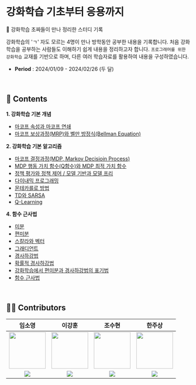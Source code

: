# 강화학습 기초부터 응용까지
🤖 강화학습 초짜들이 만나 정리한 스터디 기록

강화학습의 'ㄱ' 자도 모르는 4명이 만나 방학동안 공부한 내용을 기록합니다. 처음 강화학습을 공부하는 사람들도 이해하기 쉽게 내용을 정리하고자 합니다. `프로그래머를 위한 강화학습` 교재를 기반으로 하며, 다른 여러 학습자료를 활용하여 내용을 구성하였습니다. 

* **Period** : 2024/01/09 - 2024/02/26 (두 달)

<br>

## 📁 Contents
**1. 강화학습 기본 개념**
* [마코프 속성과 마코프 연쇄](https://github.com/LimSoYeong/Reinforcement-Learning-Study/blob/main/1.%20%EA%B0%95%ED%99%94%ED%95%99%EC%8A%B5%20%EA%B8%B0%EB%B3%B8%20%EA%B0%9C%EB%85%90/1-1.%20%EB%A7%88%EC%BD%94%ED%94%84%20%EC%86%8D%EC%84%B1%EA%B3%BC%20%EB%A7%88%EC%BD%94%ED%94%84%20%EC%97%B0%EC%87%84.md)
* [마코프 보상과정(MRP)와 벨만 방정식(Bellman Equation)](https://github.com/LimSoYeong/Reinforcement-Learning-Study/blob/d2c10b89fdaa7939b3d378b2457b464d3e7f1d67/1.%20%EA%B0%95%ED%99%94%ED%95%99%EC%8A%B5%20%EA%B8%B0%EB%B3%B8%20%EA%B0%9C%EB%85%90/1-2.%20%EB%A7%88%EC%BD%94%ED%94%84%20%EB%B3%B4%EC%83%81%EA%B3%BC%EC%A0%95(MRP)%EC%99%80%20%EB%B2%A8%EB%A7%8C%20%EB%B0%A9%EC%A0%95%EC%8B%9D(Bellman%20Equation).md)

**2. 강화학습 기본 알고리즘**
* [마코프 결정과정(MDP, Markov Decisioin Process)](https://github.com/LimSoYeong/Reinforcement-Learning-Study/blob/d2c10b89fdaa7939b3d378b2457b464d3e7f1d67/2.%20%EA%B0%95%ED%99%94%ED%95%99%EC%8A%B5%20%EA%B8%B0%EB%B3%B8%20%EC%95%8C%EA%B3%A0%EB%A6%AC%EC%A6%98/2-1.%20%EB%A7%88%EC%BD%94%ED%94%84%20%EA%B2%B0%EC%A0%95%EA%B3%BC%EC%A0%95(MDP%2C%20Markov%20Decisioin%20Process).md)
* [MDP 행동 가치 함수(Q함수)와 MDP 최적 가치 함수](https://github.com/LimSoYeong/Reinforcement-Learning-Study/blob/d2c10b89fdaa7939b3d378b2457b464d3e7f1d67/2.%20%EA%B0%95%ED%99%94%ED%95%99%EC%8A%B5%20%EA%B8%B0%EB%B3%B8%20%EC%95%8C%EA%B3%A0%EB%A6%AC%EC%A6%98/2-2.%20MDP%20%ED%96%89%EB%8F%99%20%EA%B0%80%EC%B9%98%20%ED%95%A8%EC%88%98(Q%ED%95%A8%EC%88%98)%EC%99%80%20MDP%20%EC%B5%9C%EC%A0%81%20%EA%B0%80%EC%B9%98%20%ED%95%A8%EC%88%98.md)
* [정책 평가와 정책 제어 / 모델 기반과 모델 프리](https://github.com/LimSoYeong/Reinforcement-Learning-Study/blob/d2c10b89fdaa7939b3d378b2457b464d3e7f1d67/2.%20%EA%B0%95%ED%99%94%ED%95%99%EC%8A%B5%20%EA%B8%B0%EB%B3%B8%20%EC%95%8C%EA%B3%A0%EB%A6%AC%EC%A6%98/2-3.%20%EC%A0%95%EC%B1%85%20%ED%8F%89%EA%B0%80%EC%99%80%20%EC%A0%95%EC%B1%85%20%EC%A0%9C%EC%96%B4%2C%20%EB%AA%A8%EB%8D%B8%20%EA%B8%B0%EB%B0%98%EA%B3%BC%20%EB%AA%A8%EB%8D%B8%20%ED%94%84%EB%A6%AC.md)
* [다이내믹 프로그래밍](https://github.com/LimSoYeong/Reinforcement-Learning-Study/blob/d2c10b89fdaa7939b3d378b2457b464d3e7f1d67/2.%20%EA%B0%95%ED%99%94%ED%95%99%EC%8A%B5%20%EA%B8%B0%EB%B3%B8%20%EC%95%8C%EA%B3%A0%EB%A6%AC%EC%A6%98/2-4.%20%EB%8B%A4%EC%9D%B4%EB%82%B4%EB%AF%B9%20%ED%94%84%EB%A1%9C%EA%B7%B8%EB%9E%98%EB%B0%8D.md)
* [몬테카를로 방법](https://github.com/LimSoYeong/Reinforcement-Learning-Study/blob/main/2.%20%EA%B0%95%ED%99%94%ED%95%99%EC%8A%B5%20%EA%B8%B0%EB%B3%B8%20%EC%95%8C%EA%B3%A0%EB%A6%AC%EC%A6%98/2-5.%20%EB%AA%AC%ED%85%8C%EC%B9%B4%EB%A5%BC%EB%A1%9C%20%EB%B0%A9%EB%B2%95.md)
* [TD와 SARSA](https://github.com/LimSoYeong/Reinforcement-Learning-Study/blob/main/2.%20%EA%B0%95%ED%99%94%ED%95%99%EC%8A%B5%20%EA%B8%B0%EB%B3%B8%20%EC%95%8C%EA%B3%A0%EB%A6%AC%EC%A6%98/2-6.%20TD%EC%99%80%20SARSA.md)
* [Q-Learning](https://github.com/LimSoYeong/Reinforcement-Learning-Study/blob/main/2.%20%EA%B0%95%ED%99%94%ED%95%99%EC%8A%B5%20%EA%B8%B0%EB%B3%B8%20%EC%95%8C%EA%B3%A0%EB%A6%AC%EC%A6%98/2-7.%20Q-Learning.md)

**4. 함수 근사법**
* [미분](https://github.com/LimSoYeong/Reinforcement-Learning-Study/blob/main/4.%20%ED%95%A8%EC%88%98%20%EA%B7%BC%EC%82%AC%EB%B2%95/4-1(%EB%AF%B8%EB%B6%84).md)
* [편미분](https://github.com/LimSoYeong/Reinforcement-Learning-Study/blob/main/4.%20%ED%95%A8%EC%88%98%20%EA%B7%BC%EC%82%AC%EB%B2%95/4-2(%ED%8E%B8%EB%AF%B8%EB%B6%84).md)
* [스칼라와 벡터](https://github.com/LimSoYeong/Reinforcement-Learning-Study/blob/main/4.%20%ED%95%A8%EC%88%98%20%EA%B7%BC%EC%82%AC%EB%B2%95/4-3(%EC%8A%A4%EC%B9%BC%EB%9D%BC%EC%99%80%EB%B2%A1%ED%84%B0).md)
* [그래디언트](https://github.com/LimSoYeong/Reinforcement-Learning-Study/blob/main/4.%20%ED%95%A8%EC%88%98%20%EA%B7%BC%EC%82%AC%EB%B2%95/4-4(%EA%B7%B8%EB%9E%98%EB%94%94%EC%96%B8%ED%8A%B8).md)
* [경사하강법](https://github.com/LimSoYeong/Reinforcement-Learning-Study/blob/main/4.%20%ED%95%A8%EC%88%98%20%EA%B7%BC%EC%82%AC%EB%B2%95/4-5(%EA%B2%BD%EC%82%AC%ED%95%98%EA%B0%95%EB%B2%95).md)
* [확률적 경사하강법](https://github.com/LimSoYeong/Reinforcement-Learning-Study/blob/main/4.%20%ED%95%A8%EC%88%98%20%EA%B7%BC%EC%82%AC%EB%B2%95/4-6(%ED%99%95%EB%A5%A0%EC%A0%81%20%EA%B2%BD%EC%82%AC%ED%95%98%EA%B0%95%EB%B2%95).md)
* [강화학습에서 편미분과 경사하강법의 표기법](https://github.com/LimSoYeong/Reinforcement-Learning-Study/blob/main/4.%20%ED%95%A8%EC%88%98%20%EA%B7%BC%EC%82%AC%EB%B2%95/4-7(%EA%B0%95%ED%99%94%ED%95%99%EC%8A%B5%EC%97%90%EC%84%9C%20%ED%8E%B8%EB%AF%B8%EB%B6%84%EA%B3%BC%20%EA%B2%BD%EC%82%AC%ED%95%98%EA%B0%95%EB%B2%95%EC%9D%98%20%ED%91%9C%EA%B8%B0%EB%B2%95).md)
* [함수 근사법](https://github.com/LimSoYeong/Reinforcement-Learning-Study/blob/main/4.%20%ED%95%A8%EC%88%98%20%EA%B7%BC%EC%82%AC%EB%B2%95/4-8(%ED%95%A8%EC%88%98%20%EA%B7%BC%EC%82%AC%EB%B2%95).md)

<br>

## 🧑‍💻 Contributors
임소영 | 이강훈 | 조수현 | 한주상 | 
:----: | :----: | :----: | :----: | 
<img src="https://github.com/LimSoYeong/NEO-K-means/assets/89073323/87f6b929-832d-4b2a-95d0-ca11b96fdb26" width="100" height="100"/> | <img src="https://github.com/LimSoYeong/Reinforcement-Learning-Study/assets/89073323/d1b00fe3-daba-49c7-803f-5475893c7ef7" width="100" height="100"/> |  <img src="https://github.com/LimSoYeong/Reinforcement-Learning-Study/assets/89073323/0f75b02d-6630-4cce-8351-1abb1a54cadd" width="100" height="100"/> |  <img src="https://github.com/LimSoYeong/Reinforcement-Learning-Study/assets/89073323/def65803-c0ab-4a3e-9e7d-603b9f585700" width="100" height="100"/> | 
<a href="https://github.com/LimSoYeong"><img src="https://img.shields.io/badge/github-181717?style=flat-square&logo=Github&logoColor=white"/></a> | <a href="https://github.com/lkh3409"><img src="https://img.shields.io/badge/github-181717?style=flat-square&logo=github&logoColor=white"/></a> | <a href="https://github.com/SOOsuhyuncho"><img src="https://img.shields.io/badge/github-181717?style=flat-square&logo=github&logoColor=white"/></a> | <a href="https://github.com/H-Software224"><img src="https://img.shields.io/badge/github-181717?style=flat-square&logo=github&logoColor=white"/></a> |
